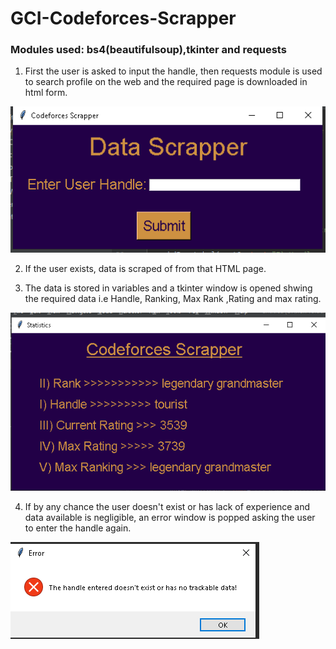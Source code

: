 # GCI-Codeforces-Scrapper


### Modules used: bs4(beautifulsoup),tkinter and requests

  1. First the user is asked to input the handle, then requests module is used to search profile on the web and the required page is downloaded in html form.
  
  ![alt text](https://github.com/Ayush19-01/GCI-Codeforces-Scrapper/blob/master/resources/1.PNG)
  
  2. If the user exists, data is scraped of from that HTML page.
  
  3. The data is stored in variables and a tkinter window is opened shwing the required data i.e Handle, Ranking, Max Rank ,Rating and max rating.
  
  ![alt text](https://github.com/Ayush19-01/GCI-Codeforces-Scrapper/blob/master/resources/2.PNG)
  
  4. If by any chance the user doesn't exist or has lack of experience and data available is negligible, an error window is popped asking the user to enter the handle again.

  ![alt text](https://github.com/Ayush19-01/GCI-Codeforces-Scrapper/blob/master/resources/3.PNG)
